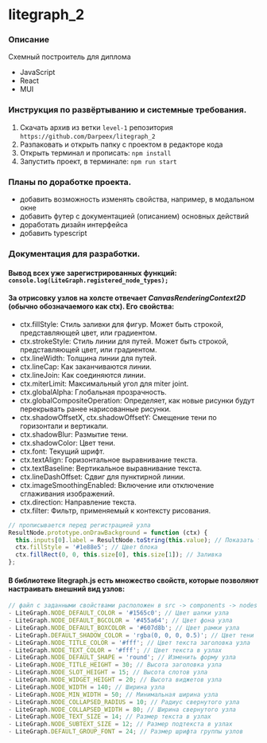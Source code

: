 # litegraph_2

### Описание

Схемный построитель для диплома

- JavaScript
- React
- MUI

### Инструкция по развёртыванию и системные требования.

1. Скачать архив из ветки `level-1` репозитория `https://github.com/Darpeex/litegraph_2`
2. Разпаковать и открыть папку с проектом в редакторе кода
3. Открыть терминал и прописать: `npm install`
4. Запустить проект, в терминале: `npm run start`

### Планы по доработке проекта.

- добавить возможность изменять свойства, например, в модальном окне
- добавить футер с документацией (описанием) основных действий
- доработать дизайн интерфейса
- добавить typescript

### Документация для разработки.

#### Вывод всех уже зарегистрированных функций: `console.log(LiteGraph.registered_node_types);`

#### За отрисовку узлов на холсте отвечает _CanvasRenderingContext2D_ (обычно обозначаемого как ctx). Его свойства:

- ctx.fillStyle: Стиль заливки для фигур. Может быть строкой, представляющей цвет, или градиентом.
- ctx.strokeStyle: Стиль линии для путей. Может быть строкой, представляющей цвет, или градиентом.
- ctx.lineWidth: Толщина линии для путей.
- ctx.lineCap: Как заканчиваются линии.
- ctx.lineJoin: Как соединяются линии.
- ctx.miterLimit: Максимальный угол для miter joint.
- ctx.globalAlpha: Глобальная прозрачность.
- ctx.globalCompositeOperation: Определяет, как новые рисунки будут перекрывать ранее нарисованные рисунки.
- ctx.shadowOffsetX, ctx.shadowOffsetY: Смещение тени по горизонтали и вертикали.
- ctx.shadowBlur: Размытие тени.
- ctx.shadowColor: Цвет тени.
- ctx.font: Текущий шрифт.
- ctx.textAlign: Горизонтальное выравнивание текста.
- ctx.textBaseline: Вертикальное выравнивание текста.
- ctx.lineDashOffset: Сдвиг для пунктирной линии.
- ctx.imageSmoothingEnabled: Включение или отключение сглаживания изображений.
- ctx.direction: Направление текста.
- ctx.filter: Фильтр, применяемый к контексту рисования.

```javascript
// прописывается перед регистрацией узла
ResultNode.prototype.onDrawBackground = function (ctx) {
  this.inputs[0].label = ResultNode.toString(this.value); // Показать текущее значение
  ctx.fillStyle = '#1e88e5'; // Цвет блока
  ctx.fillRect(0, 0, this.size[0], this.size[1]); // Заливка
};
```

#### В библиотеке litegraph.js есть множество свойств, которые позволяют настраивать внешний вид узлов:

```javascript
// файл с заданными свойствами расположен в src -> components -> nodes -> nodeStyles
- LiteGraph.NODE_DEFAULT_COLOR = '#1565c0'; // Цвет шапки узла
- LiteGraph.NODE_DEFAULT_BGCOLOR = '#455a64'; // Цвет фона узла
- LiteGraph.NODE_DEFAULT_BOXCOLOR = '#607d8b'; // Цвет рамки узла
- LiteGraph.DEFAULT_SHADOW_COLOR = 'rgba(0, 0, 0, 0.5)'; // Цвет тени
- LiteGraph.NODE_TITLE_COLOR = '#fff'; // Цвет текста заголовка узла
- LiteGraph.NODE_TEXT_COLOR = '#fff'; // Цвет текста в узлах
- LiteGraph.NODE_DEFAULT_SHAPE = 'round'; // Изменить форму узла
- LiteGraph.NODE_TITLE_HEIGHT = 30; // Высота заголовка узла
- LiteGraph.NODE_SLOT_HEIGHT = 15; // Высота слотов узла
- LiteGraph.NODE_WIDGET_HEIGHT = 20; // Высота виджетов узла
- LiteGraph.NODE_WIDTH = 140; // Ширина узла
- LiteGraph.NODE_MIN_WIDTH = 50; // Минимальная ширина узла
- LiteGraph.NODE_COLLAPSED_RADIUS = 10; // Радиус свернутого узла
- LiteGraph.NODE_COLLAPSED_WIDTH = 80; // Ширина свернутого узла
- LiteGraph.NODE_TEXT_SIZE = 14; // Размер текста в узлах
- LiteGraph.NODE_SUBTEXT_SIZE = 12; // Размер подтекста в узлах
- LiteGraph.DEFAULT_GROUP_FONT = 24; // Размер шрифта группы узлов
```

<!-- Ссылка на автора иконки приложения https://www.freepik.com/icon/graphic-file_803122#fromView=search&term=%D1%81%D1%85%D0%B5%D0%BC%D0%BD%D1%8B%D0%B9+%D1%80%D0%B5%D0%B4%D0%B0%D0%BA%D1%82%D0%BE%D1%80&track=ais&page=1&position=2&uuid=38266817-1e90-4215-9810-e15e680179a4 -->
